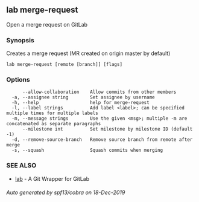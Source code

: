 ## lab merge-request

Open a merge request on GitLab

### Synopsis

Creates a merge request (MR created on origin master by default)

```
lab merge-request [remote [branch]] [flags]
```

### Options

```
      --allow-collaboration    Allow commits from other members
  -a, --assignee string        Set assignee by username
  -h, --help                   help for merge-request
  -l, --label strings          Add label <label>; can be specified multiple times for multiple labels
  -m, --message strings        Use the given <msg>; multiple -m are concatenated as separate paragraphs
      --milestone int          Set milestone by milestone ID (default -1)
  -d, --remove-source-branch   Remove source branch from remote after merge
  -s, --squash                 Squash commits when merging
```

### SEE ALSO

* [lab](index.md)	 - A Git Wrapper for GitLab

###### Auto generated by spf13/cobra on 18-Dec-2019
